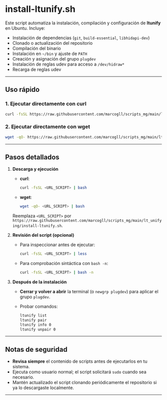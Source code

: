 
# install-ltunify.sh

Este script automatiza la instalación, compilación y configuración de **ltunify** en Ubuntu. Incluye:

- Instalación de dependencias (`git`, `build-essential`, `libhidapi-dev`)
- Clonado o actualización del repositorio
- Compilación del binario
- Instalación en `~/bin` y ajuste de `PATH`
- Creación y asignación del grupo `plugdev`
- Instalación de reglas udev para acceso a `/dev/hidraw*`
- Recarga de reglas udev

---

## Uso rápido

### 1. Ejecutar directamente con **curl**

```bash
curl -fsSL https://raw.githubusercontent.com/marcogll/scripts_mg/main/lt_unifying/install-ltunify.sh | bash
````

### 2. Ejecutar directamente con **wget**

```bash
wget -qO- https://raw.githubusercontent.com/marcogll/scripts_mg/main/lt_unifying/install-ltunify.sh | bash
```

---

## Pasos detallados

1. **Descarga y ejecución**

   * **curl**:

     ```bash
     curl -fsSL <URL_SCRIPT> | bash
     ```
   * **wget**:

     ```bash
     wget -qO- <URL_SCRIPT> | bash
     ```

   Reemplaza `<URL_SCRIPT>` por
   `https://raw.githubusercontent.com/marcogll/scripts_mg/main/lt_unifying/install-ltunify.sh`.

2. **Revisión del script (opcional)**

   * Para inspeccionar antes de ejecutar:

     ```bash
     curl -fsSL <URL_SCRIPT> | less
     ```
   * Para comprobación sintáctica con `bash -n`:

     ```bash
     curl -fsSL <URL_SCRIPT> | bash -n
     ```

3. **Después de la instalación**

   * **Cerrar y volver a abrir** la terminal (o `newgrp plugdev`) para aplicar el grupo `plugdev`.
   * Probar comandos:

     ```bash
     ltunify list
     ltunify pair
     ltunify info 0
     ltunify unpair 0
     ```

---

## Notas de seguridad

* **Revisa siempre** el contenido de scripts antes de ejecutarlos en tu sistema.
* Ejecuta como usuario normal; el script solicitará `sudo` cuando sea necesario.
* Mantén actualizado el script clonando periódicamente el repositorio si ya lo descargaste localmente.

---

```
```
